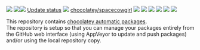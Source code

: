 [![](https://ci.appveyor.com/api/projects/status/github/cybercatgurrl/chocolatey-pkgs?svg=true)](https://ci.appveyor.com/project/cybercatgurrl/chocolatey-pkgs)
[![](http://transparent-favicon.info/favicon.ico)](#)[![](http://transparent-favicon.info/favicon.ico)](#)
[Update status](https://gist.github.com/cybercatgurrl/112e32a66a1332d865bd58ae42496a5a)
[![](http://transparent-favicon.info/favicon.ico)](#)
[chocolatey/spacecowgirl](https://chocolatey.org/profiles/spacecowgirl)
[![](http://transparent-favicon.info/favicon.ico)](#) 
[![](http://transparent-favicon.info/favicon.ico)](#) 
[![](http://transparent-favicon.info/favicon.ico)](#) 
[![](http://transparent-favicon.info/favicon.ico)](#) 
[![](http://transparent-favicon.info/favicon.ico)](#) 
[![](http://transparent-favicon.info/favicon.ico)](#) 

This repository contains [chocolatey automatic packages](https://chocolatey.org/docs/automatic-packages).  
The repository is setup so that you can manage your packages entirely from the GitHub web interface (using AppVeyor to update and push packages) and/or using the local repository copy.